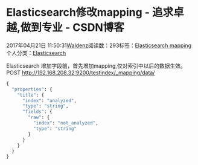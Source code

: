 
# Elasticsearch修改mapping - 追求卓越,做到专业 - CSDN博客


2017年04月21日 11:50:31[Waldenz](https://me.csdn.net/enter89)阅读数：293标签：[Elasticsearch																](https://so.csdn.net/so/search/s.do?q=Elasticsearch&t=blog)[mapping																](https://so.csdn.net/so/search/s.do?q=mapping&t=blog)[
							](https://so.csdn.net/so/search/s.do?q=Elasticsearch&t=blog)个人分类：[Elasticsearch																](https://blog.csdn.net/enter89/article/category/6735273)


Elasticsearch 增加字段前，首先增加mapping,仅对索引中以后的数据生效。
POST http://192.168.208.32:9200/testindex/_mapping/data/

```python
{
  "properties": {
    "title": {
      "index": "analyzed",
      "type": "string",
      "fields": {
        "raw": {
          "index": "not_analyzed",
          "type": "string"
        }
      }
    }
  }
}
```


